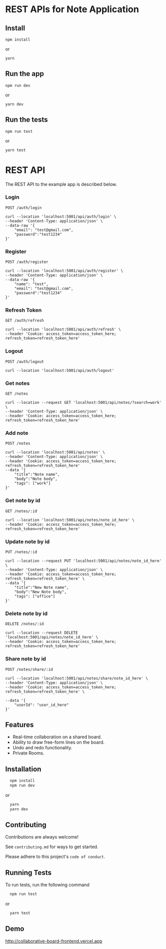 # REST APIs for Note Application

## Install

    npm install

or

    yarn

## Run the app

    npm run dev

or

    yarn dev

## Run the tests

    npm run test

or

    yarn test

# REST API

The REST API to the example app is described below.

### Login

`POST /auth/login`

    curl --location 'localhost:5001/api/auth/login' \
    --header 'Content-Type: application/json' \
    --data-raw '{
        "email": "test@gmail.com",
        "password":"test1234"
    }'

### Register

`POST /auth/register`

    curl --location 'localhost:5001/api/auth/register' \
    --header 'Content-Type: application/json' \
    --data-raw '{
        "name": "test",
        "email": "test@gmail.com",
        "password":"test1234"
    }'

### Refresh Token

`GET /auth/refresh`

    curl --location 'localhost:5001/api/auth/refresh' \
    --header 'Cookie: access_token=access_token_here; refresh_token=refresh_token_here'

### Logout

`POST /auth/logout`

    curl --location 'localhost:5001/api/auth/logout'

### Get notes

`GET /notes`

    curl --location --request GET 'localhost:5001/api/notes/?search=work' \
    --header 'Content-Type: application/json' \
    --header 'Cookie: access_token=access_token_here; refresh_token=refresh_token_here'

### Add note

`POST /notes`

    curl --location 'localhost:5001/api/notes' \
    --header 'Content-Type: application/json' \
    --header 'Cookie: access_token=access_token_here; refresh_token=refresh_token_here'
    --data '{
        "title":"Note name",
        "body":"Note body",
        "tags": ["work"]
    }'

### Get note by id

`GET /notes/:id`

    curl --location 'localhost:5001/api/notes/note_id_here' \
    --header 'Cookie: access_token=access_token_here; refresh_token=refresh_token_here'

### Update note by id

`PUT /notes/:id`

    curl --location --request PUT 'localhost:5001/api/notes/note_id_here' \
    --header 'Content-Type: application/json' \
    --header 'Cookie: access_token=access_token_here; refresh_token=refresh_token_here' \
    --data '{
        "title":"New Note name",
        "body":"New Note body",
        "tags": ["office"]
    }'

### Delete note by id

`DELETE /notes/:id`

    curl --location --request DELETE 'localhost:5001/api/notes/note_id_here' \
    --header 'Cookie: access_token=access_token_here; refresh_token=refresh_token_here'

### Share note by id

`POST /notes/share/:id`

    curl --location 'localhost:5001/api/notes/share/note_id_here' \
    --header 'Content-Type: application/json' \
    --header 'Cookie: access_token=access_token_here; refresh_token=refresh_token_here' \

    --data '{
        "userId": "user_id_here"
    }'

## Features

- Real-time collaboration on a shared board.
- Ability to draw free-form lines on the board.
- Undo and redo functionality.
- Private Rooms.

## Installation

```bash
  npm install
  npm run dev
```

or

```bash
  yarn
  yarn dev
```

## Contributing

Contributions are always welcome!

See `contributing.md` for ways to get started.

Please adhere to this project's `code of conduct`.

## Running Tests

To run tests, run the following command

```bash
  npm run test
```

or

```bash
  yarn test
```

## Demo

http://collaborative-board-frontend.vercel.app
